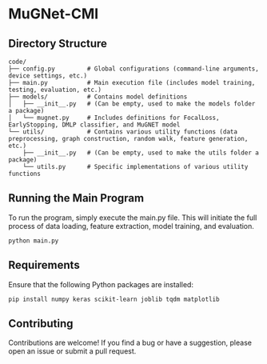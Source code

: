 # MuGNet-CMI


## Directory Structure

    code/
    ├── config.py         # Global configurations (command-line arguments, device settings, etc.)
    ├── main.py           # Main execution file (includes model training, testing, evaluation, etc.)
    ├── models/           # Contains model definitions
    │   ├── __init__.py   # (Can be empty, used to make the models folder a package)
    │   └── mugnet.py     # Includes definitions for FocalLoss, EarlyStopping, DMLP classifier, and MuGNET model
    └── utils/            # Contains various utility functions (data preprocessing, graph construction, random walk, feature generation, etc.)
        ├── __init__.py   # (Can be empty, used to make the utils folder a package)
        └── utils.py      # Specific implementations of various utility functions

    

## Running the Main Program

To run the program, simply execute the main.py file. This will initiate the full process of data loading, feature extraction, model training, and evaluation.

    python main.py

## Requirements

Ensure that the following Python packages are installed:

    pip install numpy keras scikit-learn joblib tqdm matplotlib

## Contributing

Contributions are welcome! If you find a bug or have a suggestion, please open an issue or submit a pull request.
